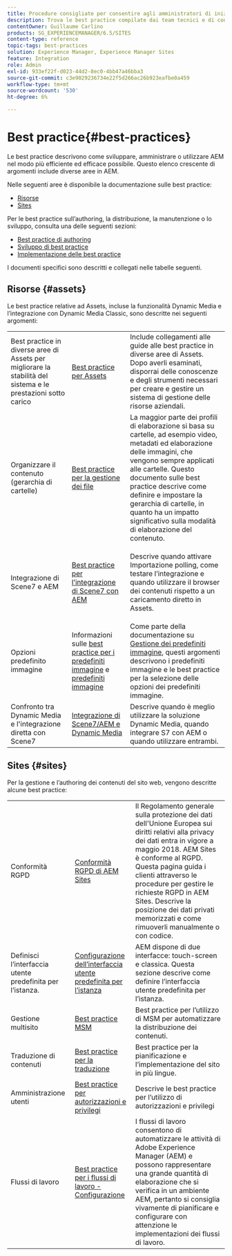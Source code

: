 ```yaml
---
title: Procedure consigliate per consentire agli amministratori di iniziare a utilizzare
description: Trova le best practice compilate dai team tecnici e di consulenza di Adobe per aiutare gli amministratori a iniziare subito.
contentOwner: Guillaume Carlino
products: SG_EXPERIENCEMANAGER/6.5/SITES
content-type: reference
topic-tags: best-practices
solution: Experience Manager, Experience Manager Sites
feature: Integration
role: Admin
exl-id: 933ef22f-d023-44d2-8ec0-4bb47a46bba3
source-git-commit: c3e9029236734e22f5d266ac26b923eafbe0a459
workflow-type: tm+mt
source-wordcount: '530'
ht-degree: 6%

---
```


# Best practice{#best-practices}

Le best practice descrivono come sviluppare, amministrare o utilizzare AEM nel modo più efficiente ed efficace possibile. Questo elenco crescente di argomenti include diverse aree in AEM.

Nelle seguenti aree è disponibile la documentazione sulle best practice:

* [Risorse](#assets)
* [Sites](#sites)

Per le best practice sull’authoring, la distribuzione, la manutenzione o lo sviluppo, consulta una delle seguenti sezioni:

* [Best practice di authoring](/help/sites-authoring/best-practices.md)
* [Sviluppo di best practice](/help/sites-developing/best-practices.md)
* [Implementazione delle best practice](/help/sites-deploying/best-practices.md)

I documenti specifici sono descritti e collegati nelle tabelle seguenti.

## Risorse {#assets}

Le best practice relative ad Assets, incluse la funzionalità Dynamic Media e l’integrazione con Dynamic Media Classic, sono descritte nei seguenti argomenti:

<table>
 <tbody>
  <tr>
   <td>Best practice in diverse aree di Assets per migliorare la stabilità del sistema e le prestazioni sotto carico</td>
   <td><a href="/help/assets/best-practices-for-assets.md">Best practice per Assets</a></td>
   <td>Include collegamenti alle guide alle best practice in diverse aree di Assets. Dopo averli esaminati, disporrai delle conoscenze e degli strumenti necessari per creare e gestire un sistema di gestione delle risorse aziendali.</td>
  </tr>
  <tr>
   <td>Organizzare il contenuto (gerarchia di cartelle)</td>
   <td><a href="/help/assets/organize-assets.md">Best practice per la gestione dei file</a></td>
   <td>La maggior parte dei profili di elaborazione si basa su cartelle, ad esempio video, metadati ed elaborazione delle immagini, che vengono sempre applicati alle cartelle. Questo documento sulle best practice descrive come definire e impostare la gerarchia di cartelle, in quanto ha un impatto significativo sulla modalità di elaborazione del contenuto. </td>
  </tr>
  <tr>
   <td>Integrazione di Scene7 e AEM</td>
   <td><a href="/help/sites-administering/scene7.md#best-practices-for-integrating-scene-with-aem">Best practice per l’integrazione di Scene7 con AEM</a></td>
   <td><p>Descrive quando attivare Importazione polling, come testare l’integrazione e quando utilizzare il browser dei contenuti rispetto a un caricamento diretto in Assets.</p> </td>
  </tr>
  <tr>
   <td>Opzioni predefinito immagine</td>
   <td>Informazioni sulle <a href="/help/assets/managing-image-presets.md#understanding-image-presets">best practice per i predefiniti immagine</a> e <a href="/help/assets/managing-image-presets.md#image-preset-options">predefiniti immagine</a></td>
   <td>Come parte della documentazione su <a href="/help/assets/managing-image-presets.md">Gestione dei predefiniti immagine</a>, questi argomenti descrivono i predefiniti immagine e le best practice per la selezione delle opzioni dei predefiniti immagine.</td>
  </tr>
  <tr>
   <td>Confronto tra Dynamic Media e l'integrazione diretta con Scene7</td>
   <td><a href="/help/sites-administering/scene7.md#aem-scene-integration-versus-dynamic-media">Integrazione di Scene7/AEM e Dynamic Media</a></td>
   <td>Descrive quando è meglio utilizzare la soluzione Dynamic Media, quando integrare S7 con AEM o quando utilizzare entrambi.</td>
  </tr>
 </tbody>
</table>

## Sites {#sites}

Per la gestione e l’authoring dei contenuti del sito web, vengono descritte alcune best practice:

<table>
 <tbody>
  <tr>
   <td>Conformità RGPD</td>
   <td><a href="/help/sites-administering/gdpr-compliance-sites.md">Conformità RGPD di AEM Sites</a></td>
   <td>Il Regolamento generale sulla protezione dei dati dell'Unione Europea sui diritti relativi alla privacy dei dati entra in vigore a maggio 2018. AEM Sites è conforme al RGPD. Questa pagina guida i clienti attraverso le procedure per gestire le richieste RGPD in AEM Sites. Descrive la posizione dei dati privati memorizzati e come rimuoverli manualmente o con codice.</td>
  </tr>
  <tr>
   <td>Definisci l’interfaccia utente predefinita per l’istanza.</td>
   <td><p><a href="/help/sites-authoring/select-ui.md#configuring-the-default-ui-for-your-instance">Configurazione dell’interfaccia utente predefinita per l’istanza</a></p> </td>
   <td>AEM dispone di due interfacce: touch-screen e classica. Questa sezione descrive come definire l’interfaccia utente predefinita per l’istanza.</td>
  </tr>
  <tr>
   <td>Gestione multisito</td>
   <td><a href="/help/sites-administering/msm-best-practices.md">Best practice MSM</a></td>
   <td>Best practice per l’utilizzo di MSM per automatizzare la distribuzione dei contenuti. </td>
  </tr>
  <tr>
   <td>Traduzione di contenuti</td>
   <td><a href="/help/sites-administering/tc-bp.md">Best practice per la traduzione</a></td>
   <td>Best practice per la pianificazione e l’implementazione del sito in più lingue.</td>
  </tr>
  <tr>
   <td>Amministrazione utenti</td>
   <td><a href="/help/sites-administering/security.md#best-practices">Best practice per autorizzazioni e privilegi</a></td>
   <td>Descrive le best practice per l’utilizzo di autorizzazioni e privilegi </td>
  </tr>
  <tr>
   <td>Flussi di lavoro</td>
   <td><a href="/help/sites-developing/workflows-best-practices.md#configuration">Best practice per i flussi di lavoro - Configurazione</a></td>
   <td>I flussi di lavoro consentono di automatizzare le attività di Adobe Experience Manager (AEM) e possono rappresentare una grande quantità di elaborazione che si verifica in un ambiente AEM, pertanto si consiglia vivamente di pianificare e configurare con attenzione le implementazioni dei flussi di lavoro.</td>
  </tr>
 </tbody>
</table>
